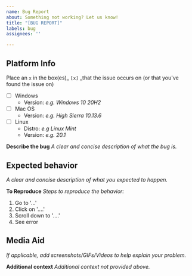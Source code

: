 ```yaml
---
name: Bug Report
about: Something not working? Let us know!
title: "[BUG REPORT]"
labels: bug
assignees: ''

---
```


## Platform Info
Place an `x` in the box(es)_ `[x]` _that the issue occurs on (or that you've found the issue on)
- [ ] Windows
  - Version: _e.g. Windows 10 20H2_
- [ ] Mac OS
  - Version: _e.g. High Sierra 10.13.6_
- [ ] Linux
  - Distro: _e.g Linux Mint_
  - Version: _e.g. 20.1_

**Describe the bug**
_A clear and concise description of what the bug is._

## Expected behavior
_A clear and concise description of what you expected to happen._

**To Reproduce**
_Steps to reproduce the behavior:_
1. Go to '...'
2. Click on '....'
3. Scroll down to '....'
4. See error

## Media Aid
_If applicable, add screenshots/GIFs/Videos to help explain your problem._

**Additional context**
_Additional context not provided above._
